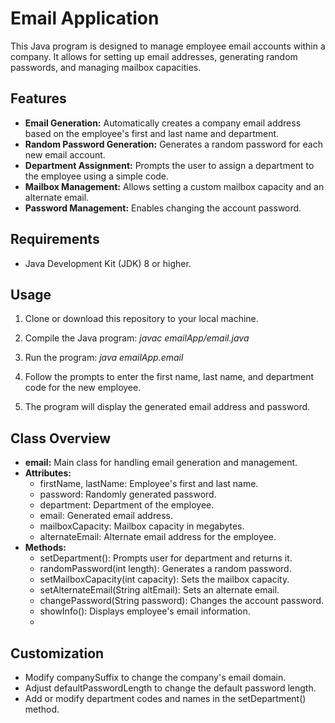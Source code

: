 # Email Application
This Java program is designed to manage employee email accounts within a company. It allows for setting up email addresses, generating random passwords, and managing mailbox capacities.

## Features
* **Email Generation:** Automatically creates a company email address based on the employee's first and last name and department.
* **Random Password Generation:** Generates a random password for each new email account.
* **Department Assignment:** Prompts the user to assign a department to the employee using a simple code.
* **Mailbox Management:** Allows setting a custom mailbox capacity and an alternate email.
* **Password Management:** Enables changing the account password.
  
## Requirements
* Java Development Kit (JDK) 8 or higher.
 
## Usage
1. Clone or download this repository to your local machine.

2. Compile the Java program:
*javac emailApp/email.java*

3. Run the program:
*java emailApp.email*

4. Follow the prompts to enter the first name, last name, and department code for the new employee.

5. The program will display the generated email address and password.

## Class Overview
* **email:** Main class for handling email generation and management.
* **Attributes:**
  * firstName, lastName: Employee's first and last name.
  * password: Randomly generated password.
  * department: Department of the employee.
  * email: Generated email address.
  * mailboxCapacity: Mailbox capacity in megabytes.
  * alternateEmail: Alternate email address for the employee.
* **Methods:**
  * setDepartment(): Prompts user for department and returns it.
  * randomPassword(int length): Generates a random password.
  * setMailboxCapacity(int capacity): Sets the mailbox capacity.
  * setAlternateEmail(String altEmail): Sets an alternate email.
  * changePassword(String password): Changes the account password.
  * showInfo(): Displays employee's email information.
  * 
## Customization
* Modify companySuffix to change the company's email domain.
* Adjust defaultPasswordLength to change the default password length.
* Add or modify department codes and names in the setDepartment() method.

